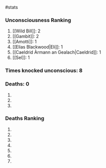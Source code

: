 #stats 

### Unconsciousness Ranking

1. [[Wild Bill]]: 2
2. [[Gambit]]: 2
3. [[Amotti]]: 1
4. [[Elias Blackwood|Eli]]: 1
5. [[Caeldrid Àrmann an Gealach|Caeldrid]]: 1
6. [[Sel]]: 1
### Times knocked unconscious: 8



### Deaths: 0

1. 
2. 
3. 




### Deaths Ranking

1. 
2. 
3. 
4. 
5. 
6. 
7. 